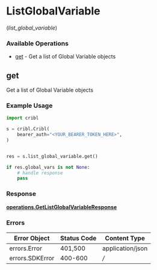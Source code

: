 # ListGlobalVariable
(*list_global_variable*)

### Available Operations

* [get](#get) - Get a list of Global Variable objects

## get

Get a list of Global Variable objects

### Example Usage

```python
import cribl

s = cribl.Cribl(
    bearer_auth="<YOUR_BEARER_TOKEN_HERE>",
)


res = s.list_global_variable.get()

if res.global_vars is not None:
    # handle response
    pass
```


### Response

**[operations.GetListGlobalVariableResponse](../../models/operations/getlistglobalvariableresponse.md)**
### Errors

| Error Object     | Status Code      | Content Type     |
| ---------------- | ---------------- | ---------------- |
| errors.Error     | 401,500          | application/json |
| errors.SDKError  | 400-600          | */*              |
